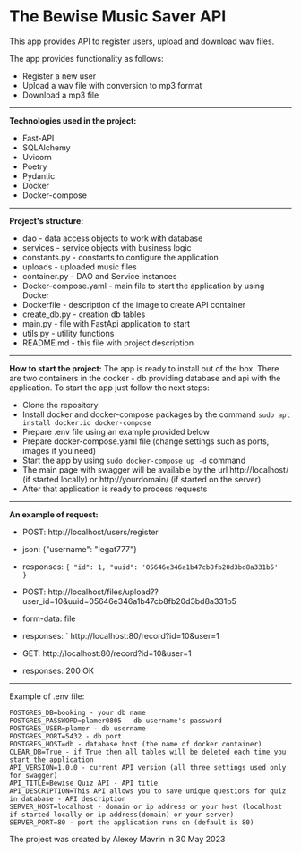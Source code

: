 # The Bewise Music Saver API
This app provides API to register users, upload and download wav files.

The app provides functionality as follows:
 - Register a new user
 - Upload a wav file with conversion to mp3 format
 - Download a mp3 file
 
---

**Technologies used in the project:**
 
 - Fast-API 
 - SQLAlchemy 
 - Uvicorn
 - Poetry
 - Pydantic
 - Docker
 - Docker-compose

---

**Project's structure:**
 
 - dao - data access objects to work with database
 - services - service objects with business logic
 - constants.py - constants to configure the application
 - uploads - uploaded music files
 - container.py - DAO and Service instances
 - Docker-compose.yaml - main file to start the application by using Docker
 - Dockerfile - description of the image to create API container
 - create_db.py - creation db tables
 - main.py - file with FastApi application to start
 - utils.py - utility functions
 - README.md - this file with project description
---

**How to start the project:**
The app is ready to install out of the box. There are two containers in the docker - db providing database and
api with the application.
To start the app just follow the next steps:
 - Clone the repository
 - Install docker and docker-compose packages by the command `sudo apt install docker.io docker-compose`
 - Prepare .env file using an example provided below
 - Prepare docker-compose.yaml file (change settings such as ports, images if you need)
 - Start the app by using `sudo docker-compose up -d` command
 - The main page with swagger will be available by the url http://localhost/ (if started locally) or http://yourdomain/ 
(if started on the server)
 - After that application is ready to process requests

---

**An example of request:**

- POST: http://localhost/users/register
- json: {"username": "legat777"}
- responses:
`
    {
      "id": 1,
      "uuid": '05646e346a1b47cb8fb20d3bd8a331b5'      
    } `

- POST: http://localhost/files/upload??user_id=10&uuid=05646e346a1b47cb8fb20d3bd8a331b5
- form-data: file
- responses:
`
    http://localhost:80/record?id=10&user=1

- GET: http://localhost:80/record?id=10&user=1
- responses:
    200 OK    

---
Example of .env file:

    POSTGRES_DB=booking - your db name
    POSTGRES_PASSWORD=plamer0805 - db username's password
    POSTGRES_USER=plamer - db username
    POSTGRES_PORT=5432 - db port
    POSTGRES_HOST=db - database host (the name of docker container)
    CLEAR_DB=True - if True then all tables will be deleted each time you start the application
    API_VERSION=1.0.0 - current API version (all three settings used only for swagger)
    API_TITLE=Bewise Quiz API - API title
    API_DESCRIPTION=This API allows you to save unique questions for quiz in database - API description
    SERVER_HOST=localhost - domain or ip address or your host (localhost if started locally or ip address(domain) or your server)
    SERVER_PORT=80 - port the application runs on (default is 80)


The project was created by Alexey Mavrin in 30 May 2023
